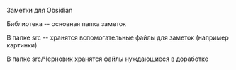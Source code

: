 
Заметки для Obsidian

Библиотека -- основная папка заметок

В папке src -- хранятся вспомогательные файлы для заметок (например картинки)

В папке src/Черновик хранятся файлы нуждающиеся в доработке